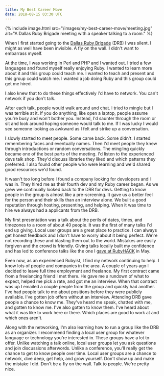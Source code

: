 ```yaml
---
title: My Best Career Move
date: 2018-08-15 03:30 UTC
---
```


{% include image.html src="/images/my-best-career-move/meeting.jpg" alt="A Dallas Ruby Brigade meeting with a speaker talking to a room." %}

When I first started going to the [Dallas Ruby Brigade] (DRB) I was silent.
I might as well have been invisible.
A fly on the wall.
I didn't want to embarrass myself.

At the time, I was working in Perl and PHP and I wanted out.
I tried a few languages and found myself really enjoying Ruby.
I wanted to learn more about it and this group could teach me.
I wanted to teach and present and this group could watch me.
I wanted a job doing Ruby and this group could get me hired.

I also knew that to do these things effectively I'd have to network.
You can't network if you don't talk.

<!--more-->

After each talk, people would walk around and chat.
I tried to mingle but I was terrible at it.
If you do anything, like open a laptop, people assume you're busy and won't bother you.
Instead, I'd saunter through the room or sit and look around hoping someone would talk to me.
If I was lucky I would see someone looking as awkward as I felt and strike up a conversation.

I slowly started to meet people.
Some came back.
Some didn't.
I started remembering faces and eventually names.
Then I'd meet people they knew through introductions or random conversations.
The mingling quickly became one of the best parts of the meeting.
I'd listen to the experienced devs talk shop.
They'd discuss libraries they liked and which patterns they preferred.
I also found other people who were learning and we'd shared good resources we'd found.

It wasn't too long before I found a company looking for developers and I was in.
They hired me as their fourth dev and my Ruby career began.
As we grew we continually looked back to the DRB for devs.
Getting to know people in the group is almost like a pre-screening.
It gave us a better feel for the person and their skills than an interview alone.
We built a good reputation through hosting, presenting, and helping.
When it was time to hire we always had a applicants from the DRB.

My first presentation was a talk about the perils of dates, times, and timezones to a room of about 40 people.
It was the first of many talks I'd end up giving.
Local user groups are a great place to practice.
I can always get honest feedback and I don't have to worry about it being perfect.
We're not recording these and blasting them out to the world.
Mistakes are easily forgiven and the crowd is friendly.
Giving talks locally built my confidence and has led to conference talks like the one I [gave at RubyHACK] in May.

Even now, as an experienced Rubyist, I find my network continuing to help.
I know lots of people and companies in the area.
A couple of years ago I decided to leave full time employment and freelance.
My first contract came from a freelancing friend I met there.
He gave me a rundown of what to expect, helped me pick a rate, and got me an interview.
When that contract was up I emailed a couple people from the group and quickly had another.
I've had people talk to me about positions before they were publicly available.
I've gotten job offers without an interview.
Attending DRB gave people a chance to know me.
They've heard me speak, chatted with me, and gotten to know me.
I've also gotten to know them.
I've heard about what it was like to work here or there.
Which places are good to work at and which ones aren't.

Along with the networking, I'm also learning how to run a group like the DRB as an organizer.
I recommend finding a local user group for whatever language or technology you're interested in.
These groups have a lot to offer.
Unlike watching a talk online, local user groups let you ask questions and join discussions afterwords.
Unlike a conference, you'll really get the chance to get to know people over time.
Local user groups are a chance to network, dive deep, get help, and grow yourself.
Don't show up and make the mistake I did.
Don't be a fly on the wall.
Talk to people.
We're pretty nice.

[Dallas Ruby Brigade]: https://www.dallasrb.org
[gave at RubyHACK]: https://www.youtube.com/watch?v=7Ai9I33sKmA
